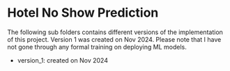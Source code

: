 # Hotel No Show Prediction
The following sub folders contains different versions of the implementation of this project. Version 1 was created on Nov 2024.
Please note that I have not gone through any formal training on deploying ML models.

- version_1: created on Nov 2024
